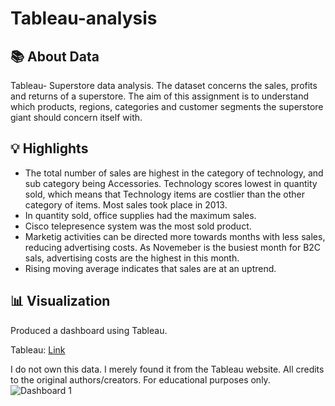 # Tableau-analysis

## 📚 About Data

Tableau- Superstore data analysis. The dataset concerns the sales, profits and returns of a superstore. The aim of this assignment is to understand which products, regions, categories and customer segments the superstore giant should concern itself with.

## 💡 Highlights

- The total number of sales are highest in the category of technology, and sub category being Accessories. Technology scores lowest in quantity sold, which means that Technology items are costlier than the other category of items. Most sales took place in 2013.
- In quantity sold, office supplies had the maximum sales.
- Cisco telepresence system was the most sold product.
- Marketig activities can be directed more towards months with less sales, reducing advertising costs. As Novemeber is the busiest month for B2C sals, advertising costs are the highest in this month.
-  Rising moving average indicates that sales are at an uptrend.

## 📊 Visualization

Produced a dashboard using Tableau.

Tableau: [Link](https://public.tableau.com/views/Book1_17231124652010/Dashboard1?:language=en-GB&:sid=&:redirect=auth&:display_count=n&:origin=viz_share_link)

I do not own this data. I merely found it from the Tableau website. All credits to the original authors/creators. For educational purposes only.
![Dashboard 1](https://github.com/user-attachments/assets/eb482f9a-a8b4-4827-bed9-0bd8857761b9)
